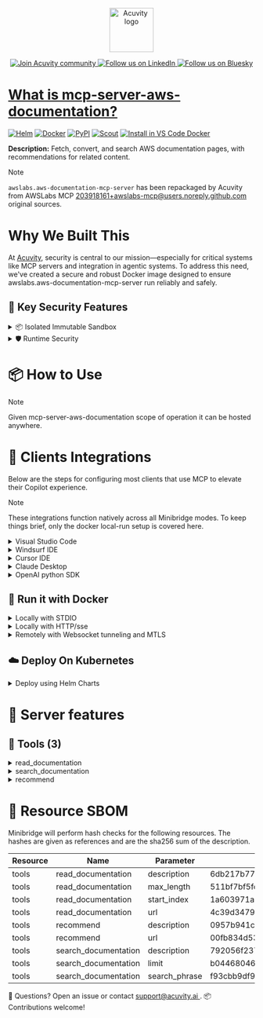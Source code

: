 <p align="center">
  <a href="https://acuvity.ai">
    <picture>
      <img src="https://mma.prnewswire.com/media/2544052/Acuvity__Logo.jpg" height="90" alt="Acuvity logo"/>
    </picture>
  </a>
</p>
<p align="center">
  <a href="https://discord.gg/BkU7fBkrNk">
    <img src="https://img.shields.io/badge/Acuvity-Join-7289DA?logo=discord&logoColor=fff" alt="Join Acuvity community" />
  </a>
<a href="https://www.linkedin.com/company/acuvity/">
    <img src="https://img.shields.io/badge/LinkedIn-Follow-7289DA" alt="Follow us on LinkedIn" />
  </a>
<a href="https://bsky.app/profile/acuvity.bsky.social">
    <img src="https://img.shields.io/badge/Bluesky-Follow-7289DA"?logo=bluesky&logoColor=fff" alt="Follow us on Bluesky" />
</p>


# What is mcp-server-aws-documentation?

[![Helm](https://img.shields.io/badge/1.0.0-3775A9?logo=helm&label=Charts&logoColor=fff)](https://hub.docker.com/r/acuvity/mcp-server-aws-documentation/tags/)
[![Docker](https://img.shields.io/docker/image-size/acuvity/mcp-server-aws-documentation/0.1.2?logo=docker&logoColor=fff&label=0.1.2)](https://hub.docker.com/r/acuvity/mcp-server-aws-documentation)
[![PyPI](https://img.shields.io/badge/0.1.2-3775A9?logo=pypi&logoColor=fff&label=awslabs.aws-documentation-mcp-server)](https://github.com/awslabs/mcp/tree/main/src/aws-documentation-mcp-server)
[![Scout](https://img.shields.io/badge/Active-3775A9?logo=docker&logoColor=fff&label=Scout)](https://hub.docker.com/r/acuvity/mcp-server-fetch/)
[![Install in VS Code Docker](https://img.shields.io/badge/VS_Code-One_click_install-0078d7?logo=githubcopilot)](https://insiders.vscode.dev/redirect/mcp/install?name=mcp-server-aws-documentation&config=%7B%22args%22%3A%5B%22run%22%2C%22-i%22%2C%22--rm%22%2C%22--read-only%22%2C%22docker.io%2Facuvity%2Fmcp-server-aws-documentation%3A0.1.2%22%5D%2C%22command%22%3A%22docker%22%7D)

**Description:** Fetch, convert, and search AWS documentation pages, with recommendations for related content.

> [!NOTE]
> `awslabs.aws-documentation-mcp-server` has been repackaged by Acuvity from AWSLabs MCP <203918161+awslabs-mcp@users.noreply.github.com> original sources.

# Why We Built This

At [Acuvity](https://acuvity.ai), security is central to our mission—especially for critical systems like MCP servers and integration in agentic systems.
To address this need, we've created a secure and robust Docker image designed to ensure awslabs.aws-documentation-mcp-server run reliably and safely.

## 🔐 Key Security Features

<details>
<summary>📦 Isolated Immutable Sandbox </summary>

- **Isolated Execution**: All tools run within secure, containerized sandboxes to enforce process isolation and prevent lateral movement.
- **Non-root by Default**: Enforces least-privilege principles, minimizing the impact of potential security breaches.
- **Read-only Filesystem**: Ensures runtime immutability, preventing unauthorized modification.
- **Version Pinning**: Guarantees consistency and reproducibility across deployments by locking tool and dependency versions.
- **CVE Scanning**: Continuously scans images for known vulnerabilities using [Docker Scout](https://docs.docker.com/scout/) to support proactive mitigation.
- **SBOM & Provenance**: Delivers full supply chain transparency by embedding metadata and traceable build information."
</details>

<details>
<summary>🛡️ Runtime Security</summary>

**Minibridge Integration**: [Minibridge](https://github.com/acuvity/minibridge) establishes secure Agent-to-MCP connectivity, supports Rego/HTTP-based policy enforcement 🕵️, and simplifies orchestration.

Minibridge includes built-in guardrails that protect MCP server integrity and detect suspicious behaviors in real-time.:

- **Integrity Checks**: Ensures authenticity with runtime component hashing.
- **Threat Detection & Prevention with built-in Rego Policy**:
  - Covert‐instruction screening: Blocks any tool description or call arguments that match a wide list of "hidden prompt" phrases (e.g., "do not tell", "ignore previous instructions", Unicode steganography).
  - Schema-key misuse guard: Rejects tools or call arguments that expose internal-reasoning fields such as note, debug, context, etc., preventing jailbreaks that try to surface private metadata.
  - Sensitive-resource exposure check: Denies tools whose descriptions - or call arguments - reference paths, files, or patterns typically associated with secrets (e.g., .env, /etc/passwd, SSH keys).
  - Tool-shadowing detector: Flags wording like "instead of using" that might instruct an assistant to replace or override an existing tool with a different behavior.
  - Cross-tool ex-filtration filter: Scans responses and tool descriptions for instructions to invoke external tools not belonging to this server.
  - Credential / secret redaction mutator: Automatically replaces recognised tokens formats with `[REDACTED]` in outbound content.

These controls ensure robust runtime integrity, prevent unauthorized behavior, and provide a foundation for secure-by-design system operations.
</details>


# 📦 How to Use


> [!NOTE]
> Given mcp-server-aws-documentation scope of operation it can be hosted anywhere.

# 🧰 Clients Integrations

Below are the steps for configuring most clients that use MCP to elevate their Copilot experience.

> [!NOTE]
> These integrations function natively across all Minibridge modes.
> To keep things brief, only the docker local-run setup is covered here.

<details>
<summary>Visual Studio Code</summary>

To get started immediately, you can use the "one-click" link below:

[![Install in VS Code Docker](https://img.shields.io/badge/VS_Code-One_click_install-0078d7?logo=githubcopilot)](https://insiders.vscode.dev/redirect/mcp/install?name=mcp-server-aws-documentation&config=%7B%22args%22%3A%5B%22run%22%2C%22-i%22%2C%22--rm%22%2C%22--read-only%22%2C%22docker.io%2Facuvity%2Fmcp-server-aws-documentation%3A0.1.2%22%5D%2C%22command%22%3A%22docker%22%7D)

## Global scope

Press `ctrl + shift + p` and type `Preferences: Open User Settings JSON` to add the following section:

```json
{
  "mcp": {
    "servers": {
      "acuvity-mcp-server-aws-documentation": {
        "command": "docker",
        "args": [
          "run",
          "-i",
          "--rm",
          "--read-only",
          "docker.io/acuvity/mcp-server-aws-documentation:0.1.2"
        ]
      }
    }
  }
}
```

## Workspace scope

In your workspace create a file called `.vscode/mcp.json` and add the following section:

```json
{
  "servers": {
    "acuvity-mcp-server-aws-documentation": {
      "command": "docker",
      "args": [
        "run",
        "-i",
        "--rm",
        "--read-only",
        "docker.io/acuvity/mcp-server-aws-documentation:0.1.2"
      ]
    }
  }
}
```

> To pass secrets you should use the `promptString` input type described in the [Visual Studio Code documentation](https://code.visualstudio.com/docs/copilot/chat/mcp-servers).

</details>

<details>
<summary>Windsurf IDE</summary>

In `~/.codeium/windsurf/mcp_config.json` add the following section:

```json
{
  "mcpServers": {
    "acuvity-mcp-server-aws-documentation": {
      "command": "docker",
      "args": [
        "run",
        "-i",
        "--rm",
        "--read-only",
        "docker.io/acuvity/mcp-server-aws-documentation:0.1.2"
      ]
    }
  }
}
```

See [Windsurf documentation](https://docs.windsurf.com/windsurf/mcp) for more info.

</details>

<details>
<summary>Cursor IDE</summary>

Add the following JSON block to your mcp configuration file:
- `~/.cursor/mcp.json` for global scope
- `.cursor/mcp.json` for project scope

```json
{
  "mcpServers": {
    "acuvity-mcp-server-aws-documentation": {
      "command": "docker",
      "args": [
        "run",
        "-i",
        "--rm",
        "--read-only",
        "docker.io/acuvity/mcp-server-aws-documentation:0.1.2"
      ]
    }
  }
}
```

See [cursor documentation](https://docs.cursor.com/context/model-context-protocol) for more information.

</details>
<details>

<summary>Claude Desktop</summary>

In the `claude_desktop_config.json` configuration file add the following section:

```json
{
  "mcpServers": {
    "acuvity-mcp-server-aws-documentation": {
      "command": "docker",
      "args": [
        "run",
        "-i",
        "--rm",
        "--read-only",
        "docker.io/acuvity/mcp-server-aws-documentation:0.1.2"
      ]
    }
  }
}
```

See [Anthropic documentation](https://docs.anthropic.com/en/docs/agents-and-tools/mcp) for more information.
</details>

<details>
<summary>OpenAI python SDK</summary>

## Running locally

```python
async with MCPServerStdio(
    params={
        "command": "docker",
        "args": ["run","-i","--rm","--read-only","docker.io/acuvity/mcp-server-aws-documentation:0.1.2"]
    }
) as server:
    tools = await server.list_tools()
```

## Running remotely

```python
async with MCPServerSse(
    params={
        "url": "http://<ip>:<port>/sse",
    }
) as server:
    tools = await server.list_tools()
```

See [OpenAI Agents SDK docs](https://openai.github.io/openai-agents-python/mcp/) for more info.

</details>

## 🐳 Run it with Docker


<details>
<summary>Locally with STDIO</summary>

In your client configuration set:

- command: `docker`
- arguments: `run -i --rm --read-only docker.io/acuvity/mcp-server-aws-documentation:0.1.2`

</details>

<details>
<summary>Locally with HTTP/sse</summary>

Simply run as:

```console
docker run -i --rm --read-only docker.io/acuvity/mcp-server-aws-documentation:0.1.2
```

Add `-p <localport>:8000` to expose the port.

Then on your application/client, you can configure to use something like:

```json
{
  "mcpServers": {
    "acuvity-mcp-server-aws-documentation": {
      "url": "http://localhost:<localport>/sse",
    }
  }
}
```

You might have to use different ports for different tools.

</details>

<details>
<summary>Remotely with Websocket tunneling and MTLS </summary>

> This section assume you are familiar with TLS and certificates and will require:
> - a server certificate with proper DNS/IP field matching your tool deployment.
> - a client-ca used to sign client certificates

1. Start the server in `backend` mode
 - add an environment variable like `-e MINIBRIDGE_MODE=backend`
 - add the TLS certificates (recommended) through a volume let's say `/certs` ex (`-v $PWD/certs:/certs`)
 - instruct minibridge to use those certs with
   - `-e MINIBRIDGE_TLS_SERVER_CERT=/certs/server-cert.pem`
   - `-e MINIBRIDGE_TLS_SERVER_KEY=/certs/server-key.pem`
   - `-e MINIBRIDGE_TLS_SERVER_KEY_PASS=optional`
   - `-e MINIBRIDGE_TLS_SERVER_CLIENT_CA=/certs/client-ca.pem`

2. Start `minibridge` locally in frontend mode:
  - Get [minibridge](https://github.com/acuvity/minibridge) binary for your OS.

In your client configuration, Minibridge works like any other STDIO command.

Example for Claude Desktop:

```json
{
  "mcpServers": {
    "acuvity-mcp-server-aws-documentation": {
      "command": "minibridge",
      "args": ["frontend", "--backend", "wss://<remote-url>:8000/ws", "--tls-client-backend-ca", "/path/to/ca/that/signed/the/server-cert.pem/ca.pem", "--tls-client-cert", "/path/to/client-cert.pem", "--tls-client-key", "/path/to/client-key.pem"]
    }
  }
}
```

That's it.

Of course there are plenty of other options that minibridge can provide.

Don't be shy to ask question either.

</details>

## ☁️ Deploy On Kubernetes

<details>
<summary>Deploy using Helm Charts</summary>

### How to install

You can inspect the chart:

```console
helm show chart oci://docker.io/acuvity/mcp-server-aws-documentation --version 1.0.0-
````

You can inspect the values that you can configure:

```console
helm show values oci://docker.io/acuvity/mcp-server-aws-documentation --version 1.0.0
````

Install with helm

```console
helm install mcp-server-aws-documentation oci://docker.io/acuvity/mcp-server-aws-documentation --version 1.0.0
```

From there your MCP server mcp-server-aws-documentation will be reachable by default through `http/sse` from inside the cluster using the Kubernetes Service `mcp-server-aws-documentation` on port `8000` by default. You can change that by looking at the `service` section of the `values.yaml` file.

### How to Monitor

The deployment will create a Kubernetes service with a `healthPort`, that is used for liveness probes and readiness probes. This health port can also be used by the monitoring stack of your choice and exposes metrics under the `/metrics` path.

See full charts [Readme](https://github.com/acuvity/mcp-servers-registry/tree/main/mcp-server-aws-documentation/charts/mcp-server-aws-documentation/README.md) for more details about settings.

</details>

# 🧠 Server features

## 🧰 Tools (3)
<details>
<summary>read_documentation</summary>

**Description**:

```
Fetch and convert an AWS documentation page to markdown format.

    ## Usage

    This tool retrieves the content of an AWS documentation page and converts it to markdown format.
    For long documents, you can make multiple calls with different start_index values to retrieve
    the entire content in chunks.

    ## URL Requirements

    - Must be from the docs.aws.amazon.com domain
    - Must end with .html

    ## Example URLs

    - https://docs.aws.amazon.com/AmazonS3/latest/userguide/bucketnamingrules.html
    - https://docs.aws.amazon.com/lambda/latest/dg/lambda-invocation.html

    ## Output Format

    The output is formatted as markdown text with:
    - Preserved headings and structure
    - Code blocks for examples
    - Lists and tables converted to markdown format

    ## Handling Long Documents

    If the response indicates the document was truncated, you have several options:

    1. **Continue Reading**: Make another call with start_index set to the end of the previous response
    2. **Stop Early**: For very long documents (>30,000 characters), if you've already found the specific information needed, you can stop reading

    Args:
        ctx: MCP context for logging and error handling
        url: URL of the AWS documentation page to read
        max_length: Maximum number of characters to return
        start_index: On return output starting at this character index

    Returns:
        Markdown content of the AWS documentation
    
```

**Parameter**:

| Name | Type | Description | Required? |
|-----------|------|-------------|-----------|
| max_length | integer | Maximum number of characters to return. | No
| start_index | integer | On return output starting at this character index, useful if a previous fetch was truncated and more content is required. | No
| url | any | URL of the AWS documentation page to read | Yes
</details>
<details>
<summary>search_documentation</summary>

**Description**:

```
Search AWS documentation using the official AWS Documentation Search API.

    ## Usage

    This tool searches across all AWS documentation for pages matching your search phrase.
    Use it to find relevant documentation when you don't have a specific URL.

    ## Search Tips

    - Use specific technical terms rather than general phrases
    - Include service names to narrow results (e.g., "S3 bucket versioning" instead of just "versioning")
    - Use quotes for exact phrase matching (e.g., "AWS Lambda function URLs")
    - Include abbreviations and alternative terms to improve results

    ## Result Interpretation

    Each result includes:
    - rank_order: The relevance ranking (lower is more relevant)
    - url: The documentation page URL
    - title: The page title
    - context: A brief excerpt or summary (if available)

    Args:
        ctx: MCP context for logging and error handling
        search_phrase: Search phrase to use
        limit: Maximum number of results to return

    Returns:
        List of search results with URLs, titles, and context snippets
    
```

**Parameter**:

| Name | Type | Description | Required? |
|-----------|------|-------------|-----------|
| limit | integer | Maximum number of results to return | No
| search_phrase | string | Search phrase to use | Yes
</details>
<details>
<summary>recommend</summary>

**Description**:

```
Get content recommendations for an AWS documentation page.

    ## Usage

    This tool provides recommendations for related AWS documentation pages based on a given URL.
    Use it to discover additional relevant content that might not appear in search results.

    ## Recommendation Types

    The recommendations include four categories:

    1. **Highly Rated**: Popular pages within the same AWS service
    2. **New**: Recently added pages within the same AWS service - useful for finding newly released features
    3. **Similar**: Pages covering similar topics to the current page
    4. **Journey**: Pages commonly viewed next by other users

    ## When to Use

    - After reading a documentation page to find related content
    - When exploring a new AWS service to discover important pages
    - To find alternative explanations of complex concepts
    - To discover the most popular pages for a service
    - To find newly released information by using a service's welcome page URL and checking the **New** recommendations

    ## Finding New Features

    To find newly released information about a service:
    1. Find any page belong to that service, typically you can try the welcome page
    2. Call this tool with that URL
    3. Look specifically at the **New** recommendation type in the results

    ## Result Interpretation

    Each recommendation includes:
    - url: The documentation page URL
    - title: The page title
    - context: A brief description (if available)

    Args:
        ctx: MCP context for logging and error handling
        url: URL of the AWS documentation page to get recommendations for

    Returns:
        List of recommended pages with URLs, titles, and context
    
```

**Parameter**:

| Name | Type | Description | Required? |
|-----------|------|-------------|-----------|
| url | any | URL of the AWS documentation page to get recommendations for | Yes
</details>


# 🔐 Resource SBOM

Minibridge will perform hash checks for the following resources. The hashes are given as references and are the sha256 sum of the description.

| Resource | Name | Parameter | Hash |
|-----------|------|------|------|
| tools | read_documentation | description | 6db217b77bc397af63242d3d6cd48fe83ba11538d4352993fc514a7ec391bacd |
| tools | read_documentation | max_length | 511bf7bf5fd07c76fa6127ffd435d5cb33e163917bb2c6df408c618249223b6a |
| tools | read_documentation | start_index | 1a603971ae568b7e893946a4b5051f2e0b7400338ffed3c36d04506a1b8b2986 |
| tools | read_documentation | url | 4c39d34795e853ba5328692fca354ef75906f2341d44445dcdc3a2d9c559e449 |
| tools | recommend | description | 0957b941cdccbd53956e861216f00cb0a42ac8ebf8a2cd59ac0cb9f8cfe74ab1 |
| tools | recommend | url | 00fb834d5360ef6b242f27c72684470bfb789e8ffadf994fde36660e353df77f |
| tools | search_documentation | description | 792056f237c78479f73d2c7547e91b2ed41e0c329765469722b2c677a24ed420 |
| tools | search_documentation | limit | b04468046d2f2a5692b75e7d703a30fd2787b8f80972a3b07b618e4ca4b3fa70 |
| tools | search_documentation | search_phrase | f93cbb9df9a44cfc1b47f061cd2589bce1142763d092ad6d5c122935968cc02c |


💬 Questions? Open an issue or contact [ support@acuvity.ai ](mailto:support@acuvity.ai).
📦 Contributions welcome!
